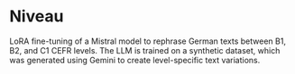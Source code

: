 # Niveau
LoRA fine-tuning of a Mistral model to rephrase German texts between B1, B2, and C1 CEFR levels. The LLM is trained on a synthetic dataset, which was generated using Gemini to create level-specific text variations.
